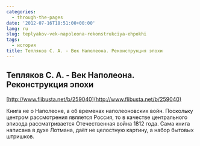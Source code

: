 ```yaml
---
categories:
  - through-the-pages
date: '2012-07-16T18:51:00+00:00'
lang: ru
slug: teplyakov-vek-napoleona-rekonstrukciya-ehpokhi
tags:
  - история
title: Тепляков С. А. - Век Наполеона. Реконструкция эпохи
---
```



## Тепляков С. А. - Век Наполеона. Реконструкция эпохи  
[http://www.flibusta.net/b/259040](http://www.flibusta.net/b/259040)  

Книга не о Наполеоне, а об временах наполеоновских войн. Поскольку центром рассмотрения является Россия, то в качестве центрального эпизода рассматривается Отечественная война 1812 года. Сама книга написана в духе Лотмана, даёт не целостную картину, а набор бытовых штришков.